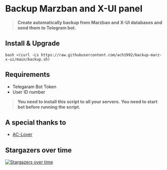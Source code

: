# Backup Marzban and X-UI panel

> **Create automatically backup from Marzban and X-UI databases and send them to Telegram bot.**

## Install & Upgrade

```
bash <(curl -Ls https://raw.githubusercontent.com/ach1992/backup-marz-x-ui/main/backup.sh)
```

## Requirements

- Telegaram Bot Token
- User ID number

> **You need to install this script to all your servers.**
> **You need to start bot before running the script.**

## A special thanks to
- [AC-Lover](https://github.com/AC-Lover)

## Stargazers over time

[![Stargazers over time](https://starchart.cc/ach1992/backup-marz-x-ui.svg)](https://starchart.cc/ach1992/backup-marz-x-ui)
